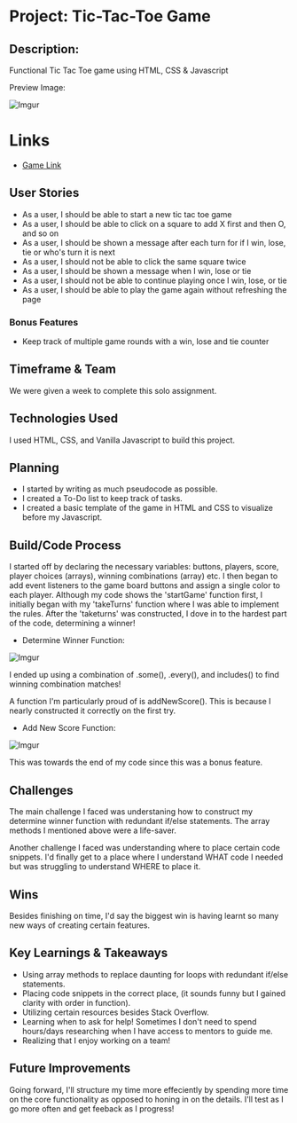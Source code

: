 # Project: Tic-Tac-Toe Game

## Description:

   Functional Tic Tac Toe game using HTML, CSS & Javascript
   
   Preview Image:
   
   ![Imgur](https://i.imgur.com/A2710Mk.png)
   
# Links
   
   * [Game Link](https://thecaliforniacoder.github.io/Tic-Tac-Toe/)

## User Stories

   * As a user, I should be able to start a new tic tac toe game
   * As a user, I should be able to click on a square to add X first and then O, and so on
   * As a user, I should be shown a message after each turn for if I win, lose, tie or who's turn it is next
   * As a user, I should not be able to click the same square twice
   * As a user, I should be shown a message when I win, lose or tie
   * As a user, I should not be able to continue playing once I win, lose, or tie
   * As a user, I should be able to play the game again without refreshing the page

### Bonus Features

   * Keep track of multiple game rounds with a win, lose and tie counter

## Timeframe & Team
   
   We were given a week to complete this solo assignment. 
   
## Technologies Used

   I used HTML, CSS, and Vanilla Javascript to build this project.
   
## Planning 

   * I started by writing as much pseudocode as possible.
   * I created a To-Do list to keep track of tasks.
   * I created a basic template of the game in HTML and CSS to visualize before my Javascript.

## Build/Code Process

   I started off by declaring the necessary variables: buttons, players, score, player choices (arrays), winning combinations (array) etc.
   I then began to add event listeners to the game board buttons and assign a single color to each player. 
   Although my code shows the 'startGame' function first, I initially began with my 'takeTurns' function where I was able to implement the rules.
   After the 'taketurns' was constructed, I dove in to the hardest part of the code, determining a winner!
   
   * Determine Winner Function:
   
   ![Imgur](https://i.imgur.com/Qjzti7S.png)
   
   I ended up using a combination of .some(), .every(), and includes() to find winning combination matches!
   
   A function I'm particularly proud of is addNewScore(). This is because I nearly constructed it correctly on the first try.
   
   * Add New Score Function:

   ![Imgur](https://i.imgur.com/0SeJhoH.png)
   
   This was towards the end of my code since this was a bonus feature.
   
## Challenges
   
   The main challenge I faced was understaning how to construct my determine winner function with redundant if/else statements. 
   The array methods I mentioned above were a life-saver.
     
   Another challenge I faced was understanding where to place certain code snippets. 
   I'd finally get to a place where I understand WHAT code I needed but was struggling to understand WHERE to place it.
     
## Wins
   
   Besides finishing on time, I'd say the biggest win is having learnt so many new ways of creating certain features.
      
## Key Learnings & Takeaways
  
   * Using array methods to replace daunting for loops with redundant if/else statements.
   * Placing code snippets in the correct place, (it sounds funny but I gained clarity with order in function).
   * Utilizing certain resources besides Stack Overflow.
   * Learning when to ask for help! Sometimes I don't need to spend hours/days researching when I have access to mentors to guide me.
   * Realizing that I enjoy working on a team!

## Future Improvements

   Going forward, I'll structure my time more effeciently by spending more time on the core functionality as opposed to honing in on the details.
   I'll test as I go more often and get feeback as I progress!
